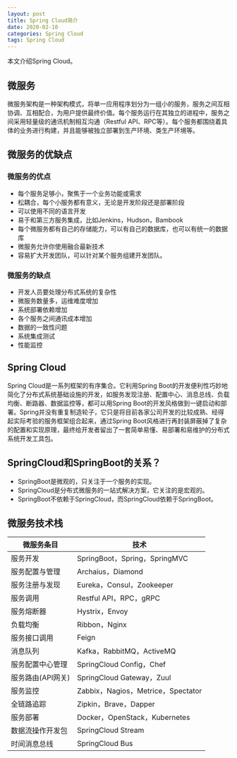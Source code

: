 ```yaml
---
layout: post
title: Spring Cloud简介
date: 2020-02-10
categories: Spring Cloud
tags: Spring Cloud
---
```

本文介绍Spring Cloud。

## 微服务

微服务架构是一种架构模式，将单一应用程序划分为一组小的服务，服务之间互相协调、互相配合，为用户提供最终价值。每个服务运行在其独立的进程中，服务之间采用轻量级的通讯机制相互沟通（Restful API、RPC等）。每个服务都围绕着具体的业务进行构建，并且能够被独立部署到生产环境、类生产环境等。

## 微服务的优缺点

### 微服务的优点

* 每个服务足够小，聚焦于一个业务功能或需求
* 松耦合，每个小服务都有意义，无论是开发阶段还是部署阶段
* 可以使用不同的语言开发
* 易于和第三方服务集成，比如Jenkins，Hudson，Bambook
* 每个微服务都有自己的存储能力，可以有自己的数据库，也可以有统一的数据库
* 微服务允许你使用融合最新技术
* 容易扩大开发团队，可以针对某个服务组建开发团队。

### 微服务的缺点

* 开发人员要处理分布式系统的复杂性
* 微服务数量多，运维难度增加
* 系统部署依赖增加
* 各个服务之间通讯成本增加
* 数据的一致性问题
* 系统集成测试
* 性能监控

## Spring Cloud

Spring Cloud是一系列框架的有序集合。它利用Spring Boot的开发便利性巧妙地简化了分布式系统基础设施的开发，如服务发现注册、配置中心、消息总线、负载均衡、断路器、数据监控等，都可以用Spring Boot的开发风格做到一键启动和部署。Spring并没有重复制造轮子，它只是将目前各家公司开发的比较成熟、经得起实际考验的服务框架组合起来，通过Spring Boot风格进行再封装屏蔽掉了复杂的配置和实现原理，最终给开发者留出了一套简单易懂、易部署和易维护的分布式系统开发工具包。

## SpringCloud和SpringBoot的关系？

* SpringBoot是微观的，只关注于一个服务的实现。
* SpringCloud是分布式微服务的一站式解决方案，它关注的是宏观的。
* SpringBoot不依赖于SpringCloud，而SpringCloud依赖于SpringBoot。

## 微服务技术栈

微服务条目 | 技术
------------- | -------------
服务开发 | SpringBoot，Spring，SpringMVC
服务配置与管理 | Archaius，Diamond
服务注册与发现 | Eureka，Consul，Zookeeper
服务调用 | 	Restful API，RPC，gRPC
服务熔断器 | Hystrix，Envoy
负载均衡	| Ribbon，Nginx
服务接口调用	| Feign
消息队列	| Kafka，RabbitMQ，ActiveMQ
服务配置中心管理	| SpringCloud Config，Chef
服务路由(API网关)	| SpringCloud Gateway，Zuul
服务监控	| Zabbix，Nagios，Metrice，Spectator
全链路追踪	| Zipkin，Brave，Dapper
服务部署 | Docker，OpenStack，Kubernetes
数据流操作开发包 | SpringCloud Stream
时间消息总线	| SpringCloud Bus
